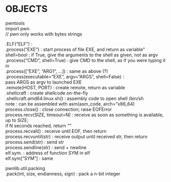 # OBJECTS  

pwntools  
import pwn  
// pwn only works with bytes strings  
  
.ELF(“ELF”)		:   
.process(“EXE”)	: start process of file EXE, and return as variable"  
	shell=bool	: if True, give the arguments to the shell as given, not as argv  
.process(“CMD”, shell=True)	: give CMD to the shell, as if you were typing it in  
.process([“EXE”, “ARG1”, …])	: same as above (?)  
.process(executable=”EXE”, argv=”ARGS”, shell=False)	:  
pass ARGS as argv to launched EXE  
.remote(HOST, PORT)	: create remote, return as variable  
.shellcraft		: create shellcode on-the-fly  
.shellcraft.amd64.linux.sh() : assembly code to open shell /bin/sh  
	note : can be assembled with asm(asm_code, arch=”x86_64)  
process.close()	: close connection; raise EOFError  
process.recv(SIZE, timeout=N)	: receive as soon as something is available, up to SIZE;  
					if N seconds reached, return “”  
process.recvall()	: receive until EOF, then return  
process.recvuntil(str)	: receive output until received str, then return  
process.send(str)	: send str  
process.sendline(str)	: send + newline  
elf.sym.<SYM>	: address of function SYM in elf  
elf.sym[“SYM”]	: same  
  
pwnlib.util.packing  
.pack(int, size, endianness, sign)	: pack a n-bit integer  
  